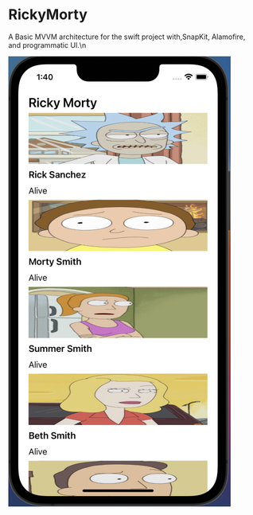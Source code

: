 # RickyMorty
A Basic MVVM architecture for the swift project with,SnapKit, Alamofire, and programmatic UI.\n

![](https://github.com/melikhanHosdogdu/RickyMorty/blob/main/RickyMorty/Core/Assets/screenshot.png)
